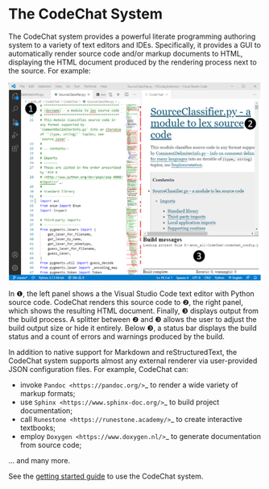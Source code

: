 The CodeChat System
===================
The CodeChat system provides a powerful literate programming authoring system to a variety of text editors and IDEs. Specifically, it provides a GUI to automatically render source code and/or markup documents to HTML, displaying the HTML document produced by the rendering process next to the source. For example:

![The Visual Studio Code editor with the CodeChat extension.](docs/CodeChat_screenshot_annotated.png)

In ❶, the left panel shows a the Visual Studio Code text editor with Python source code. CodeChat renders this source code to ❷, the right panel, which shows the resulting HTML document. Finally, ❸ displays output from the build process. A splitter between ❷ and ❸ allows the user to adjust the build output size or hide it entirely. Below ❸, a status bar displays the build status and a count of errors and warnings produced by the build.

In addition to native support for Markdown and reStructuredText, the CodeChat system supports almost any external renderer via user-provided JSON configuration files. For example, CodeChat can:

-   invoke `Pandoc <https://pandoc.org/>`_ to render a wide variety of markup formats;
-   use `Sphinx <https://www.sphinx-doc.org/>`_ to build project documentation;
-   call `Runestone <https://runestone.academy/>`_ to create interactive textbooks;
-   employ `Doxygen <https://www.doxygen.nl/>`_ to generate documentation from source code;

... and many more.

See the [getting started guide](https://codechat-system.readthedocs.io/en/latest/VSCode_Extension/contents.html) to use the CodeChat system.